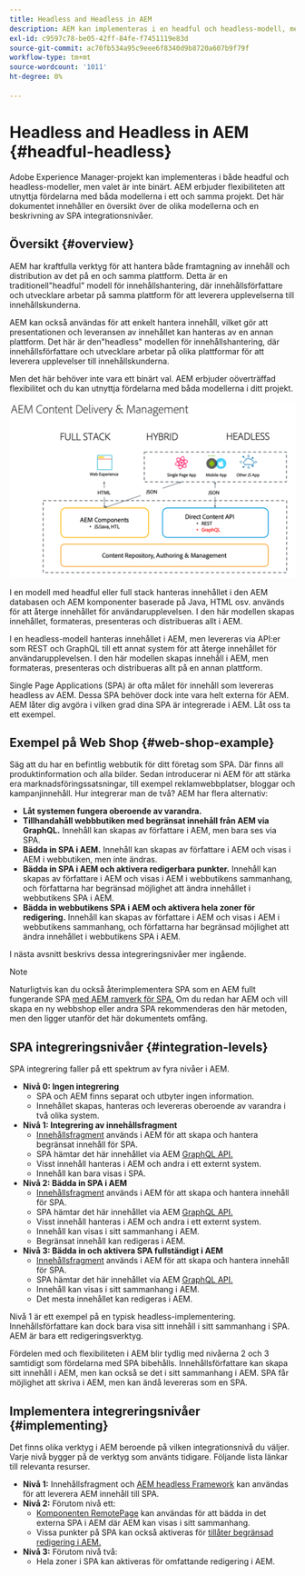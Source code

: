 ```yaml
---
title: Headless and Headless in AEM
description: AEM kan implementeras i en headful och headless-modell, men valet är inte binärt. AEM erbjuder flexibiliteten att utnyttja fördelarna med båda modellerna i ett och samma projekt.
exl-id: c9597c78-be05-42ff-84fe-f7451119e83d
source-git-commit: ac70fb534a95c9eee6f8340d9b8720a607b9f79f
workflow-type: tm+mt
source-wordcount: '1011'
ht-degree: 0%

---
```


# Headless and Headless in AEM {#headful-headless}

Adobe Experience Manager-projekt kan implementeras i både headful och headless-modeller, men valet är inte binärt. AEM erbjuder flexibiliteten att utnyttja fördelarna med båda modellerna i ett och samma projekt. Det här dokumentet innehåller en översikt över de olika modellerna och en beskrivning av SPA integrationsnivåer.

## Översikt {#overview}

AEM har kraftfulla verktyg för att hantera både framtagning av innehåll och distribution av det på en och samma plattform. Detta är en traditionell&quot;headful&quot; modell för innehållshantering, där innehållsförfattare och utvecklare arbetar på samma plattform för att leverera upplevelserna till innehållskunderna.

AEM kan också användas för att enkelt hantera innehåll, vilket gör att presentationen och leveransen av innehållet kan hanteras av en annan plattform. Det här är den&quot;headless&quot; modellen för innehållshantering, där innehållsförfattare och utvecklare arbetar på olika plattformar för att leverera upplevelser till innehållskunderna.

Men det här behöver inte vara ett binärt val. AEM erbjuder oöverträffad flexibilitet och du kan utnyttja fördelarna med båda modellerna i ditt projekt.

![AEM implementeringsmodeller](/help/sites-developing/headless/getting-started/assets/aem-implementation-models.png)

I en modell med headful eller full stack hanteras innehållet i den AEM databasen och AEM komponenter baserade på Java, HTML osv. används för att återge innehållet för användarupplevelsen. I den här modellen skapas innehållet, formateras, presenteras och distribueras allt i AEM.

I en headless-modell hanteras innehållet i AEM, men levereras via API:er som REST och GraphQL till ett annat system för att återge innehållet för användarupplevelsen. I den här modellen skapas innehåll i AEM, men formateras, presenteras och distribueras allt på en annan plattform.

Single Page Applications (SPA) är ofta målet för innehåll som levereras headless av AEM. Dessa SPA behöver dock inte vara helt externa för AEM. AEM låter dig avgöra i vilken grad dina SPA är integrerade i AEM. Låt oss ta ett exempel.

## Exempel på Web Shop {#web-shop-example}

Säg att du har en befintlig webbutik för ditt företag som SPA. Där finns all produktinformation och alla bilder. Sedan introducerar ni AEM för att stärka era marknadsföringssatsningar, till exempel reklamwebbplatser, bloggar och kampanjinnehåll. Hur integrerar man de två? AEM har flera alternativ:

* **Låt systemen fungera oberoende av varandra.**
* **Tillhandahåll webbbutiken med begränsat innehåll från AEM via GraphQL.** Innehåll kan skapas av författare i AEM, men bara ses via SPA.
* **Bädda in SPA i AEM.** Innehåll kan skapas av författare i AEM och visas i AEM i webbutiken, men inte ändras.
* **Bädda in SPA i AEM och aktivera redigerbara punkter.** Innehåll kan skapas av författare i AEM och visas i AEM i webbutikens sammanhang, och författarna har begränsad möjlighet att ändra innehållet i webbutikens SPA i AEM.
* **Bädda in webbutikens SPA i AEM och aktivera hela zoner för redigering.** Innehåll kan skapas av författare i AEM och visas i AEM i webbutikens sammanhang, och författarna har begränsad möjlighet att ändra innehållet i webbutikens SPA i AEM.

I nästa avsnitt beskrivs dessa integreringsnivåer mer ingående.

>[!NOTE]
>
>Naturligtvis kan du också återimplementera SPA som en AEM fullt fungerande SPA [med AEM ramverk för SPA.](/help/sites-developing/spa-walkthrough.md) Om du redan har AEM och vill skapa en ny webbshop eller andra SPA rekommenderas den här metoden, men den ligger utanför det här dokumentets omfång.

## SPA integreringsnivåer {#integration-levels}

SPA integrering faller på ett spektrum av fyra nivåer i AEM.

* **Nivå 0: Ingen integrering**
   * SPA och AEM finns separat och utbyter ingen information.
   * Innehållet skapas, hanteras och levereras oberoende av varandra i två olika system.
* **Nivå 1: Integrering av innehållsfragment**
   * [Innehållsfragment](/help/assets/content-fragments/content-fragments.md) används i AEM för att skapa och hantera begränsat innehåll för SPA.
   * SPA hämtar det här innehållet via AEM [GraphQL API.](/help/sites-developing/headless/graphql-api/graphql-api-content-fragments.md)
   * Visst innehåll hanteras i AEM och andra i ett externt system.
   * Innehåll kan bara visas i SPA.
* **Nivå 2: Bädda in SPA i AEM**
   * [Innehållsfragment](/help/assets/content-fragments/content-fragments.md) används i AEM för att skapa och hantera innehåll för SPA.
   * SPA hämtar det här innehållet via AEM [GraphQL API.](/help/sites-developing/headless/graphql-api/graphql-api-content-fragments.md)
   * Visst innehåll hanteras i AEM och andra i ett externt system.
   * Innehåll kan visas i sitt sammanhang i AEM.
   * Begränsat innehåll kan redigeras i AEM.
* **Nivå 3: Bädda in och aktivera SPA fullständigt i AEM**
   * [Innehållsfragment](/help/assets/content-fragments/content-fragments.md) används i AEM för att skapa och hantera innehåll för SPA.
   * SPA hämtar det här innehållet via AEM [GraphQL API.](/help/sites-developing/headless/graphql-api/graphql-api-content-fragments.md)
   * Innehåll kan visas i sitt sammanhang i AEM.
   * Det mesta innehållet kan redigeras i AEM.

Nivå 1 är ett exempel på en typisk headless-implementering. Innehållsförfattare kan dock bara visa sitt innehåll i sitt sammanhang i SPA. AEM är bara ett redigeringsverktyg.

Fördelen med och flexibiliteten i AEM blir tydlig med nivåerna 2 och 3 samtidigt som fördelarna med SPA bibehålls. Innehållsförfattare kan skapa sitt innehåll i AEM, men kan också se det i sitt sammanhang i AEM. SPA får möjlighet att skriva i AEM, men kan ändå levereras som en SPA.

## Implementera integreringsnivåer {#implementing}

Det finns olika verktyg i AEM beroende på vilken integrationsnivå du väljer. Varje nivå bygger på de verktyg som använts tidigare. Följande lista länkar till relevanta resurser.

* **Nivå 1:** Innehållsfragment och [AEM headless Framework](/help/sites-developing/headless/introduction.md) kan användas för att leverera AEM innehåll till SPA.
* **Nivå 2:** Förutom nivå ett:
   * [Komponenten RemotePage](/help/sites-developing/spa-remote-page.md) kan användas för att bädda in det externa SPA i AEM där AEM kan visas i sitt sammanhang.
   * Vissa punkter på SPA kan också aktiveras för [tillåter begränsad redigering i AEM.](/help/sites-developing/spa-edit-external.md)
* **Nivå 3:** Förutom nivå två:
   * Hela zoner i SPA kan aktiveras för omfattande redigering i AEM.
